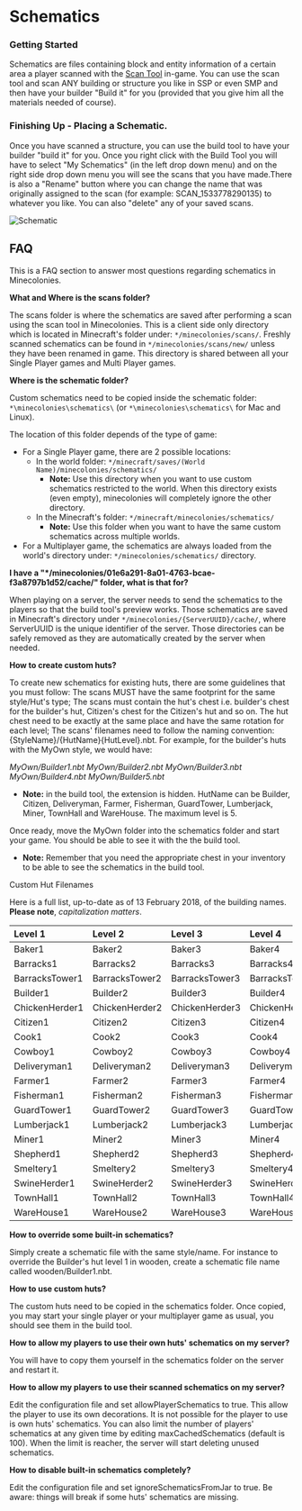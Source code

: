 # Schematics

### Getting Started

Schematics are files containing block and entity information of a certain area a player scanned with the [Scan Tool](../tutorials/scan_tool) in-game. You can use the scan tool and scan ANY building or structure you like in SSP or even SMP and then have your builder "Build it" for you (provided that you give him all the materials needed of course).

### Finishing Up - Placing a Schematic.

Once you have scanned a structure, you can use the build tool to have your builder "build it" for you. Once you right click with the Build Tool you will have to select "My Schematics" (in the left drop down menu) and on the right side drop down menu you will see the scans that you have made.There is also a "Rename" button where you can change the name that was originally assigned to the scan (for example: SCAN_1533778290135) to whatever you like. You can also "delete" any of your saved scans.

![Schematic](../../assets/imgaes/tutorial/schematic.ong)

## FAQ

This is a FAQ section to answer most questions regarding schematics in Minecolonies.

**What and Where is the scans folder?**

The scans folder is where the schematics are saved after performing a scan using the scan tool in Minecolonies. This is a client side only directory which is located in Minecraft's folder under: `*/minecolonies/scans/`. Freshly scanned schematics can be found in `*/minecolonies/scans/new/` unless they have been renamed in game. This directory is shared between all your Single Player games and Multi Player games.

**Where is the schematic folder?**

Custom schematics need to be copied inside the schematic folder: `*\minecolonies\schematics\` (or `*\minecolonies\schematics\` for Mac and Linux).

The location of this folder depends of the type of game:

- For a Single Player game, there are 2 possible locations:
  * In the world folder: `*/minecraft/saves/(World Name)/minecolonies/schematics/`
    + **Note:** Use this directory when you want to use custom schematics restricted to the world. When this directory exists (even empty), minecolonies will completely ignore the other directory.
  * In the Minecraft's folder: `*/minecraft/minecolonies/schematics/`
    + **Note:** Use this folder when you want to have the same custom schematics across multiple worlds.
- For a Multiplayer game, the schematics are always loaded from the world's directory under: `*/minecolonies/schematics/` directory.

**I have a "*/minecolonies/01e6a291-8a01-4763-bcae-f3a8797b1d52/cache/" folder, what is that for?**

When playing on a server, the server needs to send the schematics to the players so that the build tool's preview works. Those schematics are saved in Minecraft's directory under `*/minecolonies/{ServerUUID}/cache/`, where ServerUUID is the unique identifier of the server. Those directories can be safely removed as they are automatically created by the server when needed.

**How to create custom huts?**

To create new schematics for existing huts, there are some guidelines that you must follow: The scans MUST have the same footprint for the same style/Hut's type; The scans must contain the hut's chest i.e. builder's chest for the builder's hut, Citizen's chest for the Citizen's hut and so on. The hut chest need to be exactly at the same place and have the same rotation for each level; The scans' filenames need to follow the naming convention: {StyleName}/{HutName}{HutLevel}.nbt. For example, for the builder's huts with the MyOwn style, we would have:

*MyOwn/Builder1.nbt*
*MyOwn/Builder2.nbt*
*MyOwn/Builder3.nbt*
*MyOwn/Builder4.nbt*
*MyOwn/Builder5.nbt*

- **Note:** in the build tool, the extension is hidden. HutName can be Builder, Citizen, Deliveryman, Farmer, Fisherman, GuardTower, Lumberjack, Miner, TownHall and WareHouse. The maximum level is 5.

Once ready, move the MyOwn folder into the schematics folder and start your game. You should be able to see it with the the build tool.

- **Note:** Remember that you need the appropriate chest in your inventory to be able to see the schematics in the build tool.

Custom Hut Filenames

Here is a full list, up-to-date as of 13 February 2018, of the building names. **Please note**, *capitalization matters*.

| Level 1        | Level 2        | Level 3        | Level 4        | Level 5        |
| :------------- | :------------- | :------------- | :------------- | :------------- |
| Baker1         | Baker2         | Baker3         | Baker4         | Baker5         |
| Barracks1      | Barracks2      | Barracks3      | Barracks4      | Barracks5      |
| BarracksTower1 | BarracksTower2 | BarracksTower3 | BarracksTower4 | BarracksTower5 |
| Builder1       | Builder2       | Builder3       | Builder4       | Builder5       |
| ChickenHerder1 | ChickenHerder2 | ChickenHerder3 | ChickenHerder4 | ChickenHerder5 |
| Citizen1       | Citizen2       | Citizen3       | Citizen4       | Citizen5       |
| Cook1          | Cook2          | Cook3          | Cook4          | Cook5          |
| Cowboy1        | Cowboy2        | Cowboy3        | Cowboy4        | Cowboy5        |
| Deliveryman1   | Deliveryman2   | Deliveryman3   | Deliveryman4   | Deliveryman5   |
| Farmer1        | Farmer2        | Farmer3        | Farmer4        | Farmer5        |
| Fisherman1     | Fisherman2     | Fisherman3     | Fisherman4     | Fisherman5     |
| GuardTower1    | GuardTower2    | GuardTower3    | GuardTower4    | GuardTower5    |
| Lumberjack1    | Lumberjack2    | Lumberjack3    | Lumberjack4    | Lumberjack5    |
| Miner1         | Miner2         | Miner3         | Miner4         | Miner5         |
| Shepherd1      | Shepherd2      | Shepherd3      | Shepherd4      | Shepherd5      |
| Smeltery1      | Smeltery2      | Smeltery3      | Smeltery4      | Smeltery5      |
| SwineHerder1   | SwineHerder2   | SwineHerder3   | SwineHerder4   | SwineHerder5   |
| TownHall1      | TownHall2      | TownHall3      | TownHall4      | TownHall5      |
| WareHouse1     | WareHouse2     | WareHouse3     | WareHouse4     | WareHouse5     |

**How to override some built-in schematics?**

Simply create a schematic file with the same style/name. For instance to override the Builder's hut level 1 in wooden, create a schematic file name called wooden/Builder1.nbt.

**How to use custom huts?**

The custom huts need to be copied in the schematics folder. Once copied, you may start your single player or your multiplayer game as usual, you should see them in the build tool.

**How to allow my players to use their own huts' schematics on my server?**

You will have to copy them yourself in the schematics folder on the server and restart it.

**How to allow my players to use their scanned schematics on my server?**

Edit the configuration file and set allowPlayerSchematics to true. This allow the player to use its own decorations. It is not possible for the player to use is own huts' schematics. You can also limit the number of players' schematics at any given time by editing maxCachedSchematics (default is 100). When the limit is reacher, the server will start deleting unused schematics.

**How to disable built-in schematics completely?**

Edit the configuration file and set ignoreSchematicsFromJar to true. Be aware: things will break if some huts' schematics are missing. 
